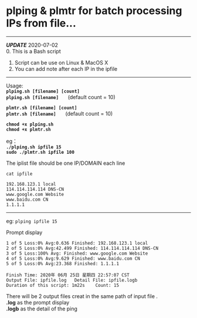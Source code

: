 # plping   & plmtr     for batch processing IPs from file...
---
***UPDATE*** 2020-07-02  
0. This is a Bash script
1. Script can be use on Linux & MacOS X
2. You can add note after each IP in the ipfile
---
Usage:  
**`plping.sh [filename] [count]  `**   
**`plping.sh [filename]   `** (default count = 10)  
  
**`plmtr.sh [filename] [count]  `**     
**`plmtr.sh [filename]   `** (default count = 10)   

**`chmod +x plping.sh`**<br>
**`chmod +x plmtr.sh`** 

eg：  
**`./plping.sh ipfile 15`**  
**`sudo ./plmtr.sh ipfile 100`**

The iplist file should be one IP/DOMAIN each line  
```
cat ipfile  

192.168.123.1 local
114.114.114.114 DNS-CN
www.google.com Website
www.baidu.com CN
1.1.1.1 
```
---
eg:
`plping ipfile 15`

Prompt display
```ubuntu
1 of 5 Loss:0% Avg:0.636 Finished: 192.168.123.1 local
2 of 5 Loss:0% Avg:42.499 Finished: 114.114.114.114 DNS-CN
3 of 5 Loss:100% Avg: Finished: www.google.com Website
4 of 5 Loss:0% Avg:9.629 Finished: www.baidu.com CN
5 of 5 Loss:0% Avg:23.368 Finished: 1.1.1.1 

Finish Time: 2020年 06月 25日 星期四 22:57:07 CST
Output File: ipfile.log   Detail File: ipfile.logb
Duration of this script: 1m22s    Count: 15
```

There will be 2 output files creat in the same path of input file .  
**.log**  as the prompt display  
**.logb** as the detail of the ping
